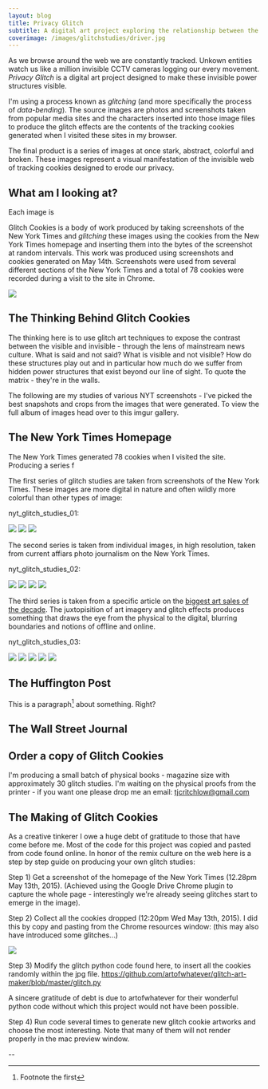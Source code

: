 ```yaml
---
layout: blog
title: Privacy Glitch
subtitle: A digital art project exploring the relationship between the visible and invisible in media.
coverimage: /images/glitchstudies/driver.jpg 
---
```


As we browse around the web we are constantly tracked. Unkown entities watch us like a million invisible CCTV cameras logging our every movement. *Privacy Glitch* is a digital art project designed to make these invisible power structures visible.

I'm using a process known as *glitching* (and more specifically the process of *data-bending*). The source images are photos and screenshots taken from popular media sites and the characters inserted into those image files to produce the glitch effects are the contents of the tracking cookies generated when I visited these sites in my browser.

The final product is a series of images at once stark, abstract, colorful and broken. These images represent a visual manifestation of the invisible web of tracking cookies designed to erode our privacy.   

## What am I looking at?

Each image is 

Glitch Cookies is a body of work produced by taking screenshots of the New York Times and *glitching* these images using the cookies from the New York Times homepage and inserting them into the bytes of the screenshot at random intervals. This work was produced using screenshots and cookies generated on May 14th. Screenshots were used from several different sections of the New York Times and a total of 78 cookies were recorded during a visit to the site in Chrome. 

![](/images/glitchstudies/nytheadline2.gif)

## The Thinking Behind Glitch Cookies

The thinking here is to use glitch art techniques to expose the contrast between the visible and invisible - through the lens of mainstream news culture. What is said and not said? What is visible and not visible? How do these structures play out and in particular how much do we suffer from hidden power structures that exist beyond our line of sight. To quote the matrix - they're in the walls.



The following are my studies of various NYT screenshots - I've picked the best snapshots and crops from the images that were generated. To view the full album of images head over to this imgur gallery.

## The New York Times Homepage

The New York Times generated 78 cookies when I visited the site. Producing a series f

The first series of glitch studies are taken from screenshots of the New York Times. These images are more digital in nature and often wildly more colorful than other types of image:

nyt_glitch_studies_01:

<div class="slider">

<img src="/images/glitchstudies/glitchcookiecover.jpg" />
<img src="/images/glitchstudies/glitch cookies.png" />
<img src="/images/glitchstudies/glitch cookies.png" />

</div>

The second series is taken from individual images, in high resolution, taken from current affiars photo journalism on the New York Times.

nyt_glitch_studies_02:

<div class="slider">

<img src="/images/glitchstudies/driver-985-glitched.jpg" />
<img src="/images/glitchstudies/clinton-414-glitched.jpg" />
<img src="/images/glitchstudies/nyt-harris-926-glitched.jpg" />
<img src="/images/glitchstudies/wallst-404-glitched.jpg" />

</div>

The third series is taken from a specific article on the [biggest art sales of the decade](http://www.nytimes.com/interactive/2015/05/12/arts/design/top-art-auction-sales.html). The juxtopisition of art imagery and glitch effects produces something that draws the eye from the physical to the digital, blurring boundaries and notions of offline and online.

nyt_glitch_studies_03:

<div class="slider">

<img src="/images/glitchstudies/art1.png" />
<img src="/images/glitchstudies/art2.png" />
<img src="/images/glitchstudies/art3.png" />
<img src="/images/glitchstudies/art4.png" />
<img src="/images/glitchstudies/art5.png" />

</div>


## The Huffington Post

This is a paragraph[^n] about something. Right?



## The Wall Street Journal


  




## Order a copy of Glitch Cookies

I'm producing a small batch of physical books - magazine size with approximately 30 glitch studies. I'm waiting on the physical proofs from the printer - if you want one please drop me an email: <a href="mailto:tjcritchlow@gmail.com">tjcritchlow@gmail.com</a> 

## The Making of Glitch Cookies

As a creative tinkerer I owe a huge debt of gratitude to those that have come before me. Most of the code for this project was copied and pasted from code found online. In honor of the remix culture on the web here is a step by step guide on producing your own glitch studies: 

Step 1) Get a screenshot of the homepage of the New York Times (12.28pm May 13th, 2015). (Achieved using the Google Drive Chrome plugin to capture the whole page - interestingly we're already seeing glitches start to emerge in the image).

Step 2) Collect all the cookies dropped (12:20pm Wed May 13th, 2015). I did this by copy and pasting from the Chrome resources window: (this may also have introduced some glitches...) 

![](/images/glitchstudies/cookies.png)

Step 3) Modify the glitch python code found here, to insert all the cookies randomly within the jpg file.
https://github.com/artofwhatever/glitch-art-maker/blob/master/glitch.py

A sincere gratitude of debt is due to artofwhatever for their wonderful python code without which this project would not have been possible.

Step 4) Run code several times to generate new glitch cookie artworks and choose the most interesting. Note that many of them will not render properly in the mac preview window.

--

[^n]: Footnote the first